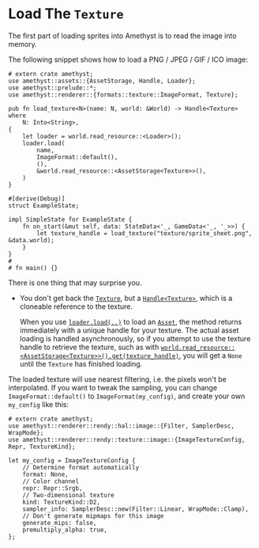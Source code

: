 # Load The `Texture`

The first part of loading sprites into Amethyst is to read the image into memory.

The following snippet shows how to load a PNG / JPEG / GIF / ICO image:

```rust,edition2018,no_run,noplaypen
# extern crate amethyst;
use amethyst::assets::{AssetStorage, Handle, Loader};
use amethyst::prelude::*;
use amethyst::renderer::{formats::texture::ImageFormat, Texture};

pub fn load_texture<N>(name: N, world: &World) -> Handle<Texture>
where
    N: Into<String>,
{
    let loader = world.read_resource::<Loader>();
    loader.load(
        name,
        ImageFormat::default(),
        (),
        &world.read_resource::<AssetStorage<Texture>>(),
    )
}

#[derive(Debug)]
struct ExampleState;

impl SimpleState for ExampleState {
    fn on_start(&mut self, data: StateData<'_, GameData<'_, '_>>) {
        let texture_handle = load_texture("texture/sprite_sheet.png", &data.world);
    }
}
#
# fn main() {}
```

There is one thing that may surprise you.

* You don't get back the [`Texture`][doc_tex], but a [`Handle<Texture>`][doc_tex_hd], which is a 
cloneable reference to the texture.

    When you use [`loader.load(..)`][doc_load] to load an [`Asset`][doc_asset], the method returns immediately with a unique handle for your texture. The actual asset loading is handled asynchronously, so if you attempt to use the texture handle to retrieve the texture, such as with [`world.read_resource::<AssetStorage<Texture>>()`][doc_read_resource][`.get(texture_handle)`][doc_asset_get], you will get a `None` until the `Texture` has finished loading.

The loaded texture will use nearest filtering, i.e. the pixels won't be interpolated.
If you want to tweak the sampling, you can change `ImageFormat::default()` to
`ImageFormat(my_config)`, and create your own `my_config` like this:

```rust,edition2018,no_run,noplaypen
# extern crate amethyst;
use amethyst::renderer::rendy::hal::image::{Filter, SamplerDesc, WrapMode};
use amethyst::renderer::rendy::texture::image::{ImageTextureConfig, Repr, TextureKind};

let my_config = ImageTextureConfig {
    // Determine format automatically
    format: None,
    // Color channel
    repr: Repr::Srgb,
    // Two-dimensional texture
    kind: TextureKind::D2,
    sampler_info: SamplerDesc::new(Filter::Linear, WrapMode::Clamp),
    // Don't generate mipmaps for this image
    generate_mips: false,
    premultiply_alpha: true,
};
```

[doc_asset]: https://docs.amethyst.rs/stable/amethyst_assets/trait.Asset.html
[doc_asset_get]: https://docs.amethyst.rs/stable/amethyst_assets/struct.AssetStorage.html#method.get
[doc_fmt_bmp]: https://docs.amethyst.rs/stable/amethyst_renderer/struct.BmpFormat.html
[doc_fmt_jpg]: https://docs.amethyst.rs/stable/amethyst_renderer/struct.JpgFormat.html
[doc_fmt_png]: https://docs.amethyst.rs/stable/amethyst_renderer/struct.PngFormat.html
[doc_fmt_tga]: https://docs.amethyst.rs/stable/amethyst_renderer/struct.TgaFormat.html
[doc_load]: https://docs.amethyst.rs/stable/amethyst_assets/struct.Loader.html#method.load
[doc_read_resource]: https://docs.amethyst.rs/stable/specs/world/struct.World.html#method.read_resource
[doc_ss]: https://docs.amethyst.rs/stable/amethyst_renderer/struct.SpriteSheet.html
[doc_tex]: https://docs.amethyst.rs/stable/amethyst_renderer/struct.Texture.html
[doc_tex_hd]: https://docs.amethyst.rs/stable/amethyst_assets/type.Handle.html

